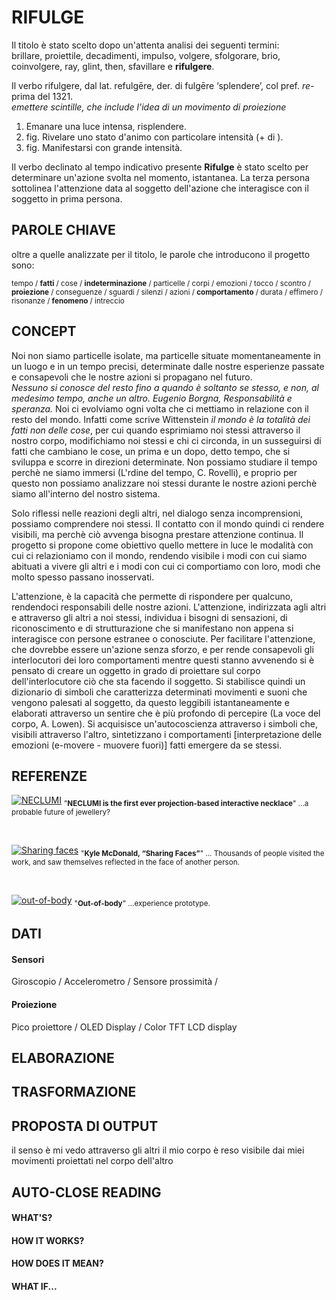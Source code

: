 # RIFULGE
Il titolo è stato scelto dopo un'attenta analisi dei seguenti termini: <br>
brillare, proiettile, decadimenti, impulso, volgere, sfolgorare, brio, coinvolgere, ray, glint, then, sfavillare e  **rifulgere**.<br>

Il verbo rifulgere, dal lat. refulgēre, der. di fulgēre ‘splendere’, col pref. *re-* prima del 1321.<br>
*emettere scintille, che include l'idea di un movimento di proiezione*<br>

1. Emanare una luce intensa, risplendere.<br>
2. fig. Rivelare uno stato d'animo con particolare intensità (+ di ).<br>
3. fig. Manifestarsi con grande intensità.<br>

Il verbo declinato al tempo indicativo presente **Rifulge** è stato scelto per determinare un'azione svolta nel momento, istantanea.
La terza persona sottolinea l'attenzione data al soggetto dell'azione che interagisce con il soggetto in prima persona.

## PAROLE CHIAVE
oltre a quelle analizzate per il titolo, le parole che introducono il progetto sono:

<sub>tempo / 
**fatti** / 
cose / 
**indeterminazione** / 
particelle / 
corpi / 
emozioni / 
tocco / 
scontro / 
**proiezione** / 
conseguenze / 
sguardi / 
silenzi / 
azioni / 
**comportamento** / 
durata / 
effimero / 
risonanze / 
**fenomeno** / 
intreccio
</sub>

## CONCEPT
Noi non siamo particelle isolate, ma particelle situate momentaneamente in un luogo e in un tempo precisi, determinate dalle nostre esperienze passate e consapevoli che le nostre azioni si propagano nel futuro. <br>
*Nessuno si conosce del resto fino a quando è soltanto se stesso, e non, al medesimo tempo, anche un altro. Eugenio Borgna, Responsabilità e speranza.* Noi ci evolviamo ogni volta che ci mettiamo in relazione con il resto del mondo. Infatti come scrive Wittenstein *il mondo è la totalità dei fatti non delle cose*, per cui quando esprimiamo noi stessi attraverso il nostro corpo, modifichiamo noi stessi e chi ci circonda, in un susseguirsi di fatti che cambiano le cose, un prima e un dopo, detto tempo, che si sviluppa e scorre in direzioni determinate. 
Non possiamo studiare il tempo perchè ne siamo immersi (L'rdine del tempo, C. Rovelli), e proprio per questo non possiamo analizzare noi stessi durante le nostre azioni perchè siamo all'interno del nostro sistema. 

Solo riflessi nelle reazioni degli altri, nel dialogo senza incomprensioni, possiamo comprendere noi stessi.
Il contatto con il mondo quindi ci rendere visibili, ma perchè ciò avvenga bisogna prestare attenzione continua.
Il progetto si propone come obiettivo quello mettere in luce le modalità con cui ci relazioniamo con il mondo, rendendo visibile i modi con cui siamo abituati a vivere gli altri e i modi con cui ci comportiamo con loro, modi che molto spesso passano inosservati. 

L'attenzione, è la capacità che permette di rispondere per qualcuno, rendendoci responsabili delle nostre azioni. 
L'attenzione, indirizzata agli altri e attraverso gli altri a noi stessi, individua i bisogni di sensazioni, di riconoscimento e di strutturazione che si manifestano non appena si interagisce con persone estranee o conosciute. 
Per facilitare l'attenzione, che dovrebbe essere un'azione senza sforzo, e per rende consapevoli gli interlocutori dei loro comportamenti mentre questi stanno avvenendo si è pensato di creare un oggetto in grado di proiettare sul corpo dell'interlocutore ciò che sta facendo il soggetto. Si stabilisce quindi un dizionario di simboli che caratterizza determinati movimenti e suoni che vengono palesati al soggetto, da questo leggibili istantaneamente e elaborati attraverso un sentire che è più profondo di percepire (La voce del corpo, A. Lowen). Si acquisisce un'autocoscienza attraverso i simboli che, visibili attraverso l'altro, sintetizzano i comportamenti [interpretazione delle emozioni (e-movere - muovere fuori)] fatti emergere da se stessi.




## REFERENZE
[![NECLUMI](http://pangenerator.com/wp-content/uploads/2017/05/movi2-1.jpg)](https://vimeo.com/110207736)
<sub>"**NECLUMI is the first ever projection-based interactive necklace**" ...a probable future
of jewellery?</sub>

<br>

[![Sharing faces](http://www.creativeapplications.net/wp-content/uploads/2014/08/sharingfaces2.jpg)](http://www.creativeapplications.net/openframeworks/sharing-faces-seeing-yourself-reflected-in-the-image-of-others/)
<sub>"**Kyle McDonald, “Sharing Faces”**" ... Thousands of people visited the work, and saw themselves reflected in the face of another person.</sub>

<br>

[![out-of-body](http://frnkwz.de/images/project_images/faithcondition_01.jpg)](http://frnkwz.de/#project-faithcondition)
<sub>"**Out-of-body**" ...experience prototype.</sub>
<br>

## DATI

#### Sensori
Giroscopio / 
Accelerometro / 
Sensore prossimità /
#### Proiezione
Pico proiettore / 
OLED Display / 
Color TFT LCD display

## ELABORAZIONE
## TRASFORMAZIONE
## PROPOSTA DI OUTPUT

il senso è mi vedo attraverso gli altri
il mio corpo è reso visibile dai miei movimenti proiettati nel corpo dell'altro

## AUTO-CLOSE READING
#### WHAT'S?
#### HOW IT WORKS?
#### HOW DOES IT MEAN? 
#### WHAT IF...

